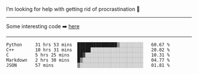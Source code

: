 I’m looking for help with getting rid of procrastination 🤔

-----

Some interesting code :arrow_right: [here](https://github.com/zhen8838/playground)

-----

<!--START_SECTION:waka-->
```text
Python     31 hrs 53 mins  ███████████████▒░░░░░░░░░   60.67 % 
C++        10 hrs 31 mins  █████░░░░░░░░░░░░░░░░░░░░   20.02 % 
C          5 hrs 25 mins   ██▓░░░░░░░░░░░░░░░░░░░░░░   10.31 % 
Markdown   2 hrs 30 mins   █▒░░░░░░░░░░░░░░░░░░░░░░░   04.77 % 
JSON       57 mins         ▒░░░░░░░░░░░░░░░░░░░░░░░░   01.81 % 
```
<!--END_SECTION:waka-->

<!--
**zhen8838/zhen8838** is a ✨ _special_ ✨ repository because its `README.md` (this file) appears on your GitHub profile.

Here are some ideas to get you started:

- 🔭 I’m currently working on ...
- 🌱 I’m currently learning ...
- 👯 I’m looking to collaborate on ...
 ...
- 💬 Ask me about ...
- 📫 How to reach me: ...
- 😄 Pronouns: ...
- ⚡ Fun fact: ...
-->
